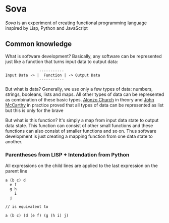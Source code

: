# Sova

<i>Sova</i> is an experiment of creating functional programming language inspired by Lisp, Python and JavaScript

## Common knowledge

What is software development? Basically, any software can be represented just like a function that turns input data to output data:
```
               -----------
Input Data -> |  Function | -> Output Data
               -----------
```

But what is data? Generally, we use only a few types of data: numbers, strings, booleans, lists and maps. All other types of data can be represented as combination of these basic types. [Alonzo Church](https://en.wikipedia.org/wiki/Alonzo_Church) in theory and <a href="https://en.wikipedia.org/wiki/John_McCarthy_(computer_scientist)">John McCarthy</a> in practice proved that all types of data can be represented as list but this is only for the brave

But what is this function? It's simply a map from input data state to output data state. This function can consist of other small functions and these functions can also consist of smaller functions and so on. Thus software development is just creating a mapping function from one data state to another.

### Parentheses from LISP + Intendation from Python
All expressions on the child lines are applied to the last expression on the parent line
```
a (b c) d
  e f
  g h
    i
  j

// is equivalent to

a (b c) (d (e f) (g (h i) j)
```
